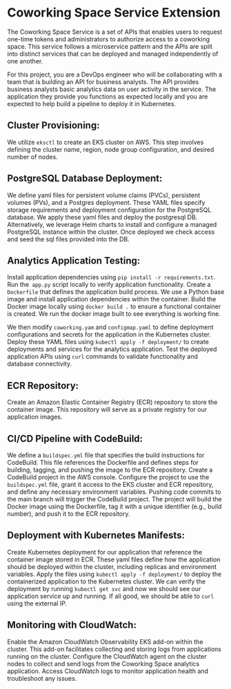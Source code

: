 # Coworking Space Service Extension
The Coworking Space Service is a set of APIs that enables users to request one-time tokens and administrators to authorize access to a coworking space. This service follows a microservice pattern and the APIs are split into distinct services that can be deployed and managed independently of one another.

For this project, you are a DevOps engineer who will be collaborating with a team that is building an API for business analysts. The API provides business analysts basic analytics data on user activity in the service. The application they provide you functions as expected locally and you are expected to help build a pipeline to deploy it in Kubernetes.


## Cluster Provisioning:
We utilize `eksctl` to create an EKS cluster on AWS. This step involves defining the cluster name, region, node group configuration, and desired number of nodes.

## PostgreSQL Database Deployment:
We define yaml files for persistent volume claims (PVCs), persistent volumes (PVs), and a Postgres deployment. These YAML files specify storage requirements and deployment configuration for the PostgreSQL database. We apply these yaml files and deploy the postgresql DB. Alternatively, we leverage Helm charts to install and configure a managed PostgreSQL instance within the cluster. Once deployed we check access and seed the sql files provided into the DB.

## Analytics Application Testing:
Install application dependencies using `pip install -r requirements.txt`. Run the` app.py` script locally to verify application functionality. Create a `Dockerfile` that defines the application build process. We use a Python base image and install application dependencies within the container. Build the Docker image locally using `docker build .` to ensure a functional container is created. We run the docker image built to see everything is working fine. 

We then modify `coworking.yam` and `configmap.yaml` to define deployment configurations and secrets for the application in the Kubernetes cluster. Deploy these YAML files using `kubectl apply -f deployment/` to create deployments and services for the analytics application. Test the deployed application APIs using `curl` commands to validate functionality and database connectivity.

## ECR Repository:
Create an Amazon Elastic Container Registry (ECR) repository to store the container image. This repository will serve as a private registry for our application images.

## CI/CD Pipeline with CodeBuild:
We define a `buildspec.yml` file that specifies the build instructions for CodeBuild. This file references the Dockerfile and defines steps for building, tagging, and pushing the image to the ECR repository. Create a CodeBuild project in the AWS console. Configure the project to use the `buildspec.yml` file, grant it access to the EKS cluster and ECR repository, and define any necessary environment variables. Pushing code commits to the main branch will trigger the CodeBuild project. The project will build the Docker image using the Dockerfile, tag it with a unique identifier (e.g., build number), and push it to the ECR repository.

## Deployment with Kubernetes Manifests:
Create Kubernetes deployment for our application that reference the container image stored in ECR. These yaml files define how the application should be deployed within the cluster, including replicas and environment variables. Apply the files using `kubectl apply -f deployment/` to deploy the containerized application to the Kubernetes cluster. We can verify the deployment by running `kubectl get svc` and now we should see our application service up and running. If all good, we should be able to `curl` using the external IP.

## Monitoring with CloudWatch:
Enable the Amazon CloudWatch Observability EKS add-on within the cluster. This add-on facilitates collecting and storing logs from applications running on the cluster.
Configure the CloudWatch agent on the cluster nodes to collect and send logs from the Coworking Space analytics application. Access CloudWatch logs to monitor application health and troubleshoot any issues.
